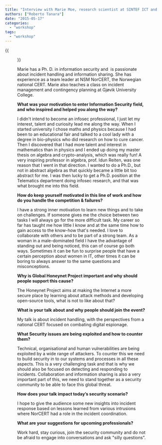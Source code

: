 ```yaml
---
title: "Interview with Marie Moe, research scientist at SINTEF ICT and Security Diva at Honeynet Workshop in Stavanger"
authors: ["Roberto Tanara"]
date: "2015-05-17"
categories: 
  - "workshop"
tags: 
  - "workshop"
---
```

{{<figure src="images/banner.png" alt="Banner" width="50%">}}

Marie has a Ph. D. in information security and  is passionate about incident handling and information sharing. She has experience as a team leader at NSM NorCERT, the Norwegian national CERT. Marie also teaches a class on incident management and contingency planning at Gjøvik University College.

**What was your motivation to enter Information Security field, and who inspired and helped you along the way?**

I didn't intend to become an infosec professional, I just let my interest, talent and curiosity lead me along the way. When I started university I chose maths and physics because I had been to an educational fair and talked to a cool lady with a degree in bio-physics who did research on how to cure cancer. Then I discovered that I had more talent and interest in mathematics than in physics and I ended up doing my master thesis on algebra and crypto-analysis, which was really fun! A very inspiring professor in algebra, prof. Idun Reiten, was one reason that I went in that direction. I wanted to do a Ph.D., but not in abstract algebra as that quickly became a little bit too abstract for me. I was then lucky to get a Ph.D. position at the Telematics department doing infosec research, and that was what brought me into this field.

**How do keep yourself motivated in this line of work and how do you handle the competition &amp; failures?**

I have a strong inner motivation to learn new things and to take on challenges. If someone gives me the choice between two tasks I will always go for the more difficult task. My career so far has taught me how little I know and at the same time how to gain access to the know-how that's needed. I love to collaborate with others and to be part of a strong team. As a woman in a male-dominated field I have the advantage of standing out and being noticed, this can of course go both ways. Sometimes it can be fun to surprise people that have a certain perception about women in IT, other times it can be boring to always answer to the same questions and misconceptions.

**Why is Global Honeynet Project important and why should people support this cause?**

The Honeynet Project aims at making the Internet a more secure place by learning about attack methods and developing open-source tools, what is not to like about that?

**What is your talk about and why people should join the event?**

My talk is about incident handling, with the perspectives from a national CERT focused on combating digital espionage.

**What Security issues are being exploited and how to counter them?**

Technical, organisational and human vulnerabilities are being exploited by a wide range of attackers. To counter this we need to build security in to our systems and processes in all these aspects. This is a very challenging task and that is why we should also be focused on detecting and responding to incidents. Collaboration and information sharing is also a very important part of this, we need to stand together as a security community to be able to face this global threat.

**How does your talk impact today’s security scenario?**

I hope to give the audience some new insights into incident response based on lessons learned from various intrusions where NorCERT had a role in the incident coordination.

**What are your suggestions for upcoming professionals?**

Work hard, stay curious, join the security community and do not be afraid to engage into conversations and ask "silly questions".
